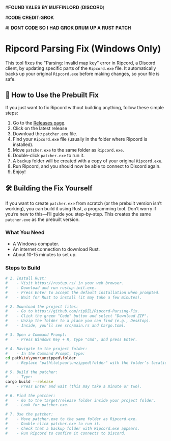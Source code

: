 #𝐅𝐎𝐔𝐍𝐃 𝐕𝐀𝐋𝐄𝐒 𝐁𝐘 𝐌𝐔𝐅𝐅𝐈𝐍𝐋𝐎𝐑𝐃 (𝐃𝐈𝐒𝐂𝐎𝐑𝐃)    

#𝐂𝐎𝐃𝐄 𝐂𝐑𝐄𝐃𝐈𝐓:𝐆𝐑𝐎𝐊    

#𝐈 𝐃𝐎𝐍𝐓 𝐂𝐎𝐃𝐄 𝐒𝐎 𝐈 𝐇𝐀𝐃 𝐆𝐑𝐎𝐊 𝐃𝐑𝐔𝐌 𝐔𝐏 𝐀 𝐑𝐔𝐒𝐓 𝐏𝐀𝐓𝐂𝐇

# Ripcord Parsing Fix (Windows Only)

This tool fixes the "Parsing: Invalid map key" error in Ripcord, a Discord client, by updating specific parts of the `Ripcord.exe` file. It automatically backs up your original `Ripcord.exe` before making changes, so your file is safe.

## 🔧 How to Use the Prebuilt Fix
If you just want to fix Ripcord without building anything, follow these simple steps:

1. Go to the [Releases page](https://github.com/ripDZL/Ripcord-Parsing-Fix/releases).
2. Click on the latest release
3. Download the `patcher.exe` file.
4. Find your `Ripcord.exe` file (usually in the folder where Ripcord is installed).
5. Move `patcher.exe` to the same folder as `Ripcord.exe`.
6. Double-click `patcher.exe` to run it.
7. A `backup` folder will be created with a copy of your original `Ripcord.exe`.
8. Run Ripcord, and you should now be able to connect to Discord again.
9. Enjoy!

## 🛠 Building the Fix Yourself
If you want to create `patcher.exe` from scratch (or the prebuilt version isn’t working), you can build it using Rust, a programming tool. Don’t worry if you’re new to this—I’ll guide you step-by-step. This creates the same `patcher.exe` as the prebuilt version.

### What You Need
- A Windows computer.
- An internet connection to download Rust.
- About 10-15 minutes to set up.

### Steps to Build
```bash
# 1. Install Rust:
#    - Visit https://rustup.rs/ in your web browser.
#    - Download and run rustup-init.exe.
#    - Press Enter to accept the default installation when prompted.
#    - Wait for Rust to install (it may take a few minutes).

# 2. Download the project files:
#    - Go to https://github.com/ripDZL/Ripcord-Parsing-Fix.
#    - Click the green "Code" button and select "Download ZIP".
#    - Unzip the folder to a place you can find (e.g., Desktop).
#    - Inside, you’ll see src/main.rs and Cargo.toml.

# 3. Open a Command Prompt:
#    - Press Windows Key + R, type "cmd", and press Enter.

# 4. Navigate to the project folder:
#    - In the Command Prompt, type:
cd path\to\your\unzipped\folder
#    - Replace "path\to\your\unzipped\folder" with the folder’s location (e.g., cd C:\Users\YourName\Desktop\Ripcord-Parsing-Fix).

# 5. Build the patcher:
#    - Type:
cargo build --release
#    - Press Enter and wait (this may take a minute or two).

# 6. Find the patcher:
#    - Go to the target/release folder inside your project folder.
#    - Look for patcher.exe.

# 7. Use the patcher:
#    - Move patcher.exe to the same folder as Ripcord.exe.
#    - Double-click patcher.exe to run it.
#    - Check that a backup folder with Ripcord.exe appears.
#    - Run Ripcord to confirm it connects to Discord.
